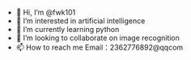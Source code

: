 - 👋 Hi, I’m @fwk101
- 👀 I’m interested in artificial intelligence
- 🌱 I’m currently learning python
- 💞️ I’m looking to collaborate on image recognition
- 📫 How to reach me Email：2362776892@qqcom

<!---
fwk101/fwk101 is a ✨ special ✨ repository because its `README.md` (this file) appears on your GitHub profile.
You can click the Preview link to take a look at your changes.
--->
